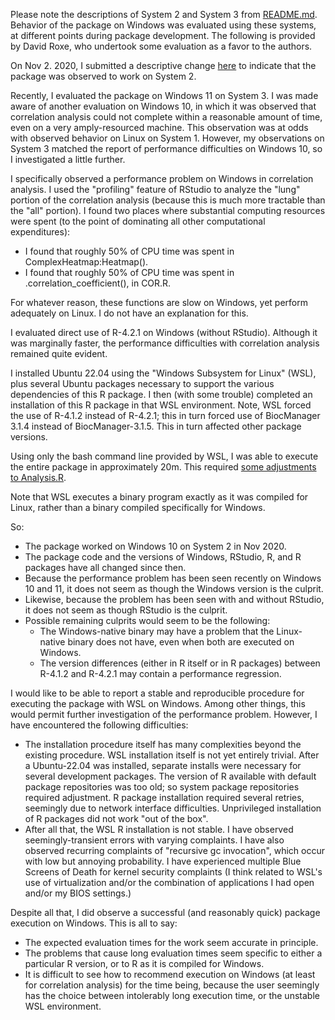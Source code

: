 Please note the descriptions of System 2 and System 3 from [README.md](https://github.com/a3609640/eIF4F.analysis#readme).  Behavior
of the package on Windows was evaluated using these systems, at different points
during package development.  The following is provided by David Roxe, who
undertook some evaluation as a favor to the authors.

On Nov 2. 2020, I submitted a descriptive change
[here](https://github.com/a3609640/EIF-analysis/commit/26a1b84082450ca219319ec134c83c8b53437b67)
to indicate that the package was observed to work on System 2.

Recently, I evaluated the package on Windows 11 on System 3.  I was made aware
of another evaluation on Windows 10, in which it was observed that correlation
analysis could not complete within a reasonable amount of time, even on a very
amply-resourced machine.  This observation was at odds with observed behavior
on Linux on System 1.  However, my observations on System 3 matched the report
of performance difficulties on Windows 10, so I investigated a little further.

I specifically observed a performance problem on Windows in correlation
analysis.  I used the "profiling" feature of RStudio to analyze the "lung"
portion of the correlation analysis (because this is much more tractable than
the "all" portion).  I found two places where substantial computing resources
were spent (to the point of dominating all other computational expenditures):

   - I found that roughly 50% of CPU time was spent in ComplexHeatmap:Heatmap().
   - I found that roughly 50% of CPU time was spent in
     .correlation_coefficient(), in COR.R.

For whatever reason, these functions are slow on Windows, yet perform adequately
on Linux.  I do not have an explanation for this.

I evaluated direct use of R-4.2.1 on Windows (without RStudio).  Although it was
marginally faster, the performance difficulties with correlation analysis
remained quite evident.

I installed Ubuntu 22.04 using the "Windows Subsystem for Linux" (WSL), plus
several Ubuntu packages necessary to support the various dependencies of this R
package.  I then (with some trouble) completed an installation of this R
package in that WSL environment.  Note, WSL forced the use of R-4.1.2 instead of
R-4.2.1; this in turn forced use of BiocManager 3.1.4 instead of
BiocManager-3.1.5.  This in turn affected other package versions.

Using only the bash command line provided by WSL, I was able to execute the
entire package in approximately 20m.  This required [some adjustments to
Analysis.R](https://github.com/a3609640/eIF4F.analysis/commit/c6e25e5dd9f2cb4856429fb4186cff357a6251f5).

Note that WSL executes a binary program exactly as it was compiled for Linux,
rather than a binary compiled specifically for Windows.

So:

  - The package worked on Windows 10 on System 2 in Nov 2020.
  - The package code and the versions of Windows, RStudio, R, and R packages
    have all changed since then.
  - Because the performance problem has been seen recently on Windows 10 and 11,
    it does not seem as though the Windows version is the culprit.
  - Likewise, because the problem has been seen with and without RStudio, it
    does not seem as though RStudio is the culprit.
  - Possible remaining culprits would seem to be the following:
    - The Windows-native binary may have a problem that the Linux-native binary
      does not have, even when both are executed on Windows.
    - The version differences (either in R itself or in R packages) between
      R-4.1.2 and R-4.2.1 may contain a performance regression.

I would like to be able to report a stable and reproducible procedure for
executing the package with WSL on Windows.  Among other things, this would
permit further investigation of the performance problem.  However, I have
encountered the following difficulties:

  - The installation procedure itself has many complexities beyond the existing
    procedure.  WSL installation itself is not yet entirely trivial.  After a
    Ubuntu-22.04 was installed, separate installs were necessary for several
    development packages.  The version of R available with default package
    repositories was too old; so system package repositories required
    adjustment.  R package installation required several retries, seemingly due
    to network interface difficulties.  Unprivileged installation of R packages
    did not work "out of the box".
  - After all that, the WSL R installation is not stable.  I have observed
    seemingly-transient errors with varying complaints.  I have also observed
    recurring complaints of "recursive gc invocation", which occur with low
    but annoying probability.  I have experienced multiple Blue Screens of
    Death for kernel security complaints (I think related to WSL's use of
    virtualization and/or the combination of applications I had open and/or
    my BIOS settings.)

Despite all that, I did observe a successful (and reasonably quick) package
execution on Windows.  This is all to say:

  - The expected evaluation times for the work seem accurate in principle.
  - The problems that cause long evaluation times seem specific to either
    a particular R version, or to R as it is compiled for Windows.
  - It is difficult to see how to recommend execution on Windows (at least for
    correlation analysis) for the time being, because the user seemingly has
    the choice between intolerably long execution time, or the unstable WSL
    environment.
